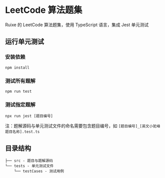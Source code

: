 # LeetCode 算法题集

Ruixe 的 LeetCode 算法题集，使用 TypeScript 语言，集成 Jest 单元测试

## 运行单元测试

### 安装依赖

```shell
npm install
```

### 测试所有题解

```shell
npm run test
```

### 测试指定题解

```shell
npx run jest [题目编号]
```

注：题解源码与单元测试文件的命名需要包含题目编号，如 `[题目编号]_[英文小驼峰题目名称].test.ts`

## 目录结构

```
├── src - 题目与题解源码
└── tests - 单元测试文件
    └── testCases - 测试用例
```
